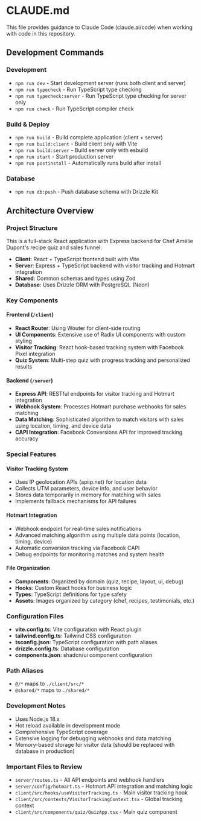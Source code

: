 # CLAUDE.md

This file provides guidance to Claude Code (claude.ai/code) when working with code in this repository.

## Development Commands

### Development
- `npm run dev` - Start development server (runs both client and server)
- `npm run typecheck` - Run TypeScript type checking
- `npm run typecheck:server` - Run TypeScript type checking for server only
- `npm run check` - Run TypeScript compiler check

### Build & Deploy
- `npm run build` - Build complete application (client + server)
- `npm run build:client` - Build client only with Vite
- `npm run build:server` - Build server only with esbuild
- `npm run start` - Start production server
- `npm run postinstall` - Automatically runs build after install

### Database
- `npm run db:push` - Push database schema with Drizzle Kit

## Architecture Overview

### Project Structure
This is a full-stack React application with Express backend for Chef Amélie Dupont's recipe quiz and sales funnel:

- **Client**: React + TypeScript frontend built with Vite
- **Server**: Express + TypeScript backend with visitor tracking and Hotmart integration
- **Shared**: Common schemas and types using Zod
- **Database**: Uses Drizzle ORM with PostgreSQL (Neon)

### Key Components

#### Frontend (`/client`)
- **React Router**: Using Wouter for client-side routing
- **UI Components**: Extensive use of Radix UI components with custom styling
- **Visitor Tracking**: React hook-based tracking system with Facebook Pixel integration
- **Quiz System**: Multi-step quiz with progress tracking and personalized results

#### Backend (`/server`)
- **Express API**: RESTful endpoints for visitor tracking and Hotmart integration
- **Webhook System**: Processes Hotmart purchase webhooks for sales matching
- **Data Matching**: Sophisticated algorithm to match visitors with sales using location, timing, and device data
- **CAPI Integration**: Facebook Conversions API for improved tracking accuracy

### Special Features

#### Visitor Tracking System
- Uses IP geolocation APIs (apiip.net) for location data
- Collects UTM parameters, device info, and user behavior
- Stores data temporarily in memory for matching with sales
- Implements fallback mechanisms for API failures

#### Hotmart Integration
- Webhook endpoint for real-time sales notifications
- Advanced matching algorithm using multiple data points (location, timing, device)
- Automatic conversion tracking via Facebook CAPI
- Debug endpoints for monitoring matches and system health

#### File Organization
- **Components**: Organized by domain (quiz, recipe, layout, ui, debug)
- **Hooks**: Custom React hooks for business logic
- **Types**: TypeScript definitions for type safety
- **Assets**: Images organized by category (chef, recipes, testimonials, etc.)

### Configuration Files
- **vite.config.ts**: Vite configuration with React plugin
- **tailwind.config.ts**: Tailwind CSS configuration
- **tsconfig.json**: TypeScript configuration with path aliases
- **drizzle.config.ts**: Database configuration
- **components.json**: shadcn/ui component configuration

### Path Aliases
- `@/*` maps to `./client/src/*`
- `@shared/*` maps to `./shared/*`

### Development Notes
- Uses Node.js 18.x
- Hot reload available in development mode
- Comprehensive TypeScript coverage
- Extensive logging for debugging webhooks and data matching
- Memory-based storage for visitor data (should be replaced with database in production)

### Important Files to Review
- `server/routes.ts` - All API endpoints and webhook handlers
- `server/config/hotmart.ts` - Hotmart API integration and matching logic
- `client/src/hooks/useVisitorTracking.ts` - Main visitor tracking hook
- `client/src/contexts/VisitorTrackingContext.tsx` - Global tracking context
- `client/src/components/quiz/QuizApp.tsx` - Main quiz component